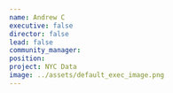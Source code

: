 ```yaml
---
name: Andrew C
executive: false
director: false
lead: false
community_manager: 
position:  
project: NYC Data
image: ../assets/default_exec_image.png
---
```

